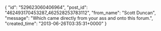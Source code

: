  {
   "id": "529623060406964",
   "post_id": "462493170453287_462528253783112",
   "from_name": "Scott Duncan",
   "message": "Which came directly from your ass and onto this forum.",
   "created_time": "2013-06-26T03:35:31+0000"
 }
